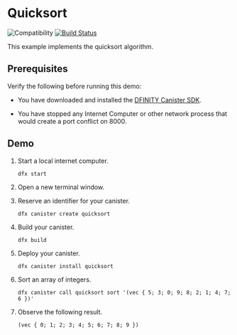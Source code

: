 # Quicksort

![Compatibility](https://img.shields.io/badge/compatibility-0.6.25-blue)
[![Build Status](https://github.com/dfinity/examples/workflows/motoko-quicksort-example/badge.svg)](https://github.com/dfinity/examples/actions?query=workflow%3Amotoko-quicksort-example)

This example implements the quicksort algorithm.

## Prerequisites

Verify the following before running this demo:

*  You have downloaded and installed the [DFINITY Canister
   SDK](https://sdk.dfinity.org).

*  You have stopped any Internet Computer or other network process that would
   create a port conflict on 8000.

## Demo

1. Start a local internet computer.

   ```text
   dfx start
   ```

1. Open a new terminal window.

1. Reserve an identifier for your canister.

   ```text
   dfx canister create quicksort
   ```

1. Build your canister.

   ```text
   dfx build
   ```

1. Deploy your canister.

   ```text
   dfx canister install quicksort
   ```

1. Sort an array of integers.

   ```text
   dfx canister call quicksort sort '(vec { 5; 3; 0; 9; 8; 2; 1; 4; 7; 6 })'
   ```

1. Observe the following result.

   ```text
   (vec { 0; 1; 2; 3; 4; 5; 6; 7; 8; 9 })
   ```
